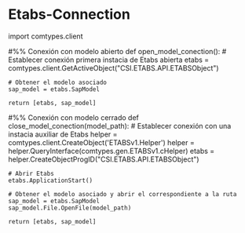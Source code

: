 # Etabs-Connection

import comtypes.client 

#%% Conexión con modelo abierto
def open_model_conection():
    # Establecer conexión primera instacia de Etabs abierta
    etabs = comtypes.client.GetActiveObject("CSI.ETABS.API.ETABSObject")
    
    # Obtener el modelo asociado
    sap_model = etabs.SapModel
    
    return [etabs, sap_model]

#%% Conexión con modelo cerrado
def close_model_conection(model_path):
    # Establecer conexión con una instacia auxiliar de Etabs
    helper = comtypes.client.CreateObject('ETABSv1.Helper')
    helper = helper.QueryInterface(comtypes.gen.ETABSv1.cHelper)
    etabs = helper.CreateObjectProgID("CSI.ETABS.API.ETABSObject")
    
    # Abrir Etabs
    etabs.ApplicationStart()
    
    # Obtener el modelo asociado y abrir el correspondiente a la ruta
    sap_model = etabs.SapModel
    sap_model.File.OpenFile(model_path)
    
    return [etabs, sap_model]
